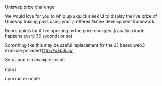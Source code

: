 Uniswap price challenge

We would love for you to whip up a quick sleek UI to display the live price of Uniswap trading pairs using your preffered Native development framework.

Bonus points for it live updating as the price changes. (usually a trade happens every 30 seconds or so)

Something like this may be useful replacement for the JS based web3 example provided
http://web3j.io/

Setup and run example script:

npm i

npm run example
